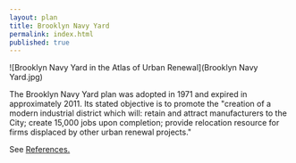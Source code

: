 ```yaml
---
layout: plan
title: Brooklyn Navy Yard
permalink: index.html
published: true
---
```


![Brooklyn Navy Yard in the Atlas of Urban Renewal](Brooklyn Navy Yard.jpg)

The Brooklyn Navy Yard plan was adopted in 1971 and expired in approximately 2011. Its stated objective is to promote the "creation of a modern industrial district which will: retain and attract manufacturers to the City; create 15,000 jobs upon completion; provide relocation resource for firms displaced by other urban renewal projects."

See [References.](http://www.urbanreviewer.org/#page=references.html)